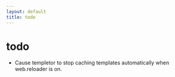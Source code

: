 ```yaml
---
layout: default
title: todo
---
```


# todo

* Cause templetor to stop caching templates automatically when web.reloader is on.